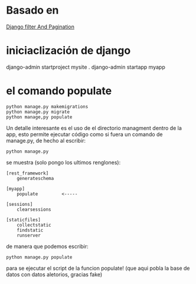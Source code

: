 # Basado en 

[Django filter And Pagination](https://www.youtube.com/watch?v=dkJ3uqkdCcY&ab_channel=TauhidCodes)

# iniciaclización de django

django-admin startproject mysite .
django-admin startapp myapp

# el comando populate

```
python manage.py makemigrations
python manage.py migrate
python manage,py populate
```


Un detalle interesante es el uso de el directorio managment dentro de la app, esto permite 
ejecutar código como si fuera un comando de manage.py, de hecho al escribir:

`python manage.py`

se muestra (solo pongo los ultimos renglones):

```
[rest_framework]
    generateschema

[myapp]
    populate         <----- 

[sessions]
    clearsessions

[staticfiles]
    collectstatic
    findstatic
    runserver
```

de manera que podemos escribir:

`python manage.py populate`

para se ejecutar el script de la funcion populate! (que aqui pobla la base de datos con datos aletorios, gracias fake)
